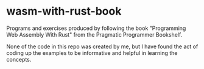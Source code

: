 # wasm-with-rust-book
Programs and exercises produced by following the book "Programming Web Assembly With Rust" from the Pragmatic Programmer Bookshelf.

None of the code in this repo was created by me, but I have found the act of coding up the examples to be informative and helpful in learning the concepts.